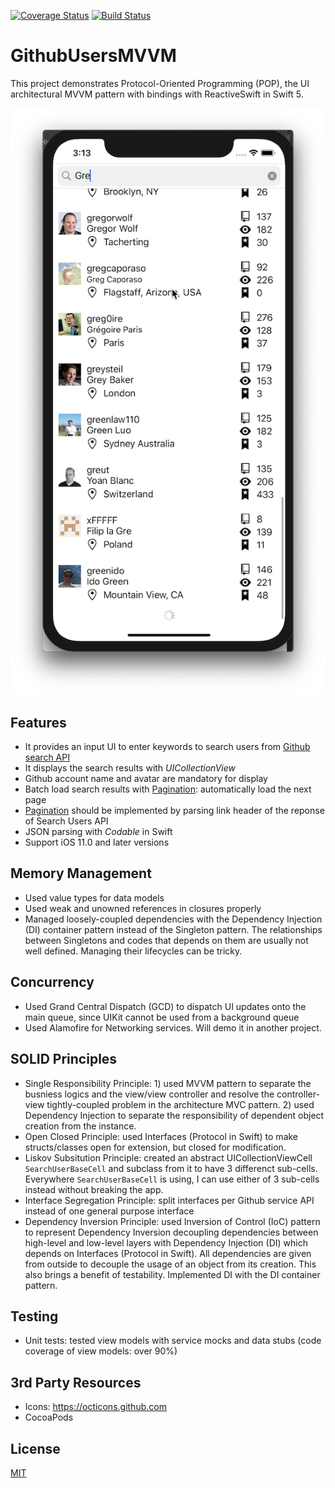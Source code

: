 [![Coverage Status](https://coveralls.io/repos/github/greenerchen/GithubUsersMVVM/badge.svg?branch=master)](https://coveralls.io/github/greenerchen/GithubUsersMVVM?branch=master)
[![Build Status](https://app.bitrise.io/app/c89249ac558e6971/status.svg?token=LTjhKnvGUshY_Tm4JoECnA&branch=master)](https://app.bitrise.io/app/c89249ac558e6971)

# GithubUsersMVVM
This project demonstrates Protocol-Oriented Programming (POP), the UI architectural MVVM pattern with bindings with ReactiveSwift in Swift 5.

![Screenshot](screenshot.png)

## Features 
- It provides an input UI to enter keywords to search users from [Github search API](https://developer.github.com/v3/search/#search-users)
- It displays the search results with *UICollectionView*
- Github account name and avatar are mandatory for display
- Batch load search results with [Pagination](https://developer.github.com/v3/guides/traversing-with-pagination/): automatically load the next page 
- [Pagination](https://developer.github.com/v3/guides/traversing-with-pagination/) should be implemented by parsing link header of the reponse of Search Users API
- JSON parsing with *Codable* in Swift
- Support iOS 11.0 and later versions

## Memory Management 
- Used value types for data models
- Used weak and unowned references in closures properly
- Managed loosely-coupled dependencies with the Dependency Injection (DI) container pattern instead of the Singleton pattern. The relationships between Singletons and codes that depends on them are usually not well defined. Managing their lifecycles can be tricky.

## Concurrency 
- Used Grand Central Dispatch (GCD) to dispatch UI updates onto the main queue, since UIKit cannot be used from a background queue
- Used Alamofire for Networking services. Will demo it in another project. 

## SOLID Principles 
- Single Responsibility Principle: 1) used MVVM pattern to separate the busniess logics and the view/view controller and resolve the controller-view tightly-coupled problem in the architecture MVC pattern. 2) used Dependency Injection to separate the responsibility of dependent object creation from the instance.
- Open Closed Principle: used Interfaces (Protocol in Swift) to make structs/classes open for extension, but closed for modification.
- Liskov Subsitution Principle: created an abstract UICollectionViewCell `SearchUserBaseCell` and subclass from it to have 3 differenct sub-cells. Everywhere `SearchUserBaseCell` is using, I can use either of 3 sub-cells instead without breaking the app. 
- Interface Segregation Principle: split interfaces per Github service API instead of one general purpose interface
- Dependency Inversion Principle: used Inversion of Control (IoC) pattern to represent Dependency Inversion decoupling dependencies between high-level and low-level layers with Dependency Injection (DI) which depends on Interfaces (Protocol in Swift). All dependencies are given from outside to decouple the usage of an object from its creation. This also brings a benefit of testability. Implemented DI with the DI container pattern.

## Testing 
- Unit tests: tested view models with service mocks and data stubs (code coverage of view models: over 90%)

## 3rd Party Resources 
- Icons: https://octicons.github.com
- CocoaPods

## License 
[MIT](https://github.com/primer/octicons/blob/master/LICENSE)
